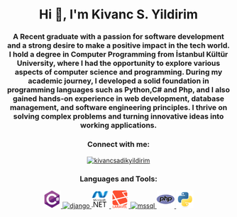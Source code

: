
<h1 align="center">Hi 👋, I'm Kivanc S. Yildirim</h1>
<h3 align="center">A Recent graduate with a passion for software development and a strong desire to make a positive impact in the tech world. I hold a degree in Computer Programming from İstanbul Kültür University, where I had the opportunity to explore various aspects of computer science and programming. During my academic journey, I developed a solid foundation in programming languages such as Python,C# and Php, and I also gained hands-on experience in web development, database management, and software engineering principles. I thrive on solving complex problems and turning innovative ideas into working applications.</h3>
<img align="left" alt "Coding" with = "800" src ="https://i.pinimg.com/originals/88/a9/69/88a969c3e830bbcbff939ea870058d91.gif">


<h3 align="center">Connect with me:</h3>
<p align="center">
<a href="https://linkedin.com/in/kivancsadikyildirim" target="blank"><img align="center" src="https://raw.githubusercontent.com/rahuldkjain/github-profile-readme-generator/master/src/images/icons/Social/linked-in-alt.svg" alt="kivancsadikyildirim" height="30" width="40" /></a>
</p>

<h3 align="center">Languages and Tools:</h3>
<p align="center"> <a href="https://www.w3schools.com/cs/" target="_blank" rel="noreferrer"> <img src="https://raw.githubusercontent.com/devicons/devicon/master/icons/csharp/csharp-original.svg" alt="csharp" width="40" height="40"/> </a> <a href="https://www.djangoproject.com/" target="_blank" rel="noreferrer"> <img src="https://cdn.worldvectorlogo.com/logos/django.svg" alt="django" width="40" height="40"/> </a> <a href="https://dotnet.microsoft.com/" target="_blank" rel="noreferrer"> <img src="https://raw.githubusercontent.com/devicons/devicon/master/icons/dot-net/dot-net-original-wordmark.svg" alt="dotnet" width="40" height="40"/> </a> <a href="https://laravel.com/" target="_blank" rel="noreferrer"> <img src="https://raw.githubusercontent.com/devicons/devicon/master/icons/laravel/laravel-plain-wordmark.svg" alt="laravel" width="40" height="40"/> </a> <a href="https://www.microsoft.com/en-us/sql-server" target="_blank" rel="noreferrer"> <img src="https://www.svgrepo.com/show/303229/microsoft-sql-server-logo.svg" alt="mssql" width="40" height="40"/> </a> <a href="https://www.php.net" target="_blank" rel="noreferrer"> <img src="https://raw.githubusercontent.com/devicons/devicon/master/icons/php/php-original.svg" alt="php" width="40" height="40"/> </a> <a href="https://www.python.org" target="_blank" rel="noreferrer"> <img src="https://raw.githubusercontent.com/devicons/devicon/master/icons/python/python-original.svg" alt="python" width="40" height="40"/> </a> </p>

